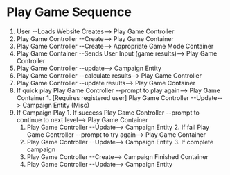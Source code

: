 # Play Game Sequence

1. User --Loads Website Creates--> Play Game Controller
2. Play Game Controller --Create--> Play Game Container
3. Play Game Controller --Create--> Appropriate Game Mode Container
3. Play Game Container --Sends User Input (game results)--> Play Game Controller
4. Play Game Controller --update--> Campaign Entity
5. Play Game Controller --calculate results--> Play Game Controller
6. Play Game Controller --update results--> Play Game Container
  1. If quick play Play Game Controller --prompt to play again--> Play Game Container
    1. [Requires registered user] Play Game Controller --Update--> Campaign Entity (Misc)
  2. If Campaign Play
    1. If success Play Game Controller --prompt to continue to next level--> Play Game Container
      1. Play Game Controller --Update--> Campaign Entity
    2. If fail Play Game Controller --prompt to try again--> Play Game Container
      1. Play Game Controller --Update--> Campaign Entity
    3. If complete campaign
      1. Play Game Controller --Create--> Campaign Finished Container
      2. Play Game Controller --Update--> Campaign Entity
